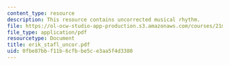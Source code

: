 ```yaml
---
content_type: resource
description: This resource contains uncorrected musical rhythm.
file: https://ol-ocw-studio-app-production.s3.amazonaws.com/courses/21m-301-harmony-and-counterpoint-i-spring-2005/0fbe87bbf11b6cfbbe5ce3aa5f4d3380_erik_stafl_uncor.pdf
file_type: application/pdf
resourcetype: Document
title: erik_stafl_uncor.pdf
uid: 0fbe87bb-f11b-6cfb-be5c-e3aa5f4d3380
---
```

